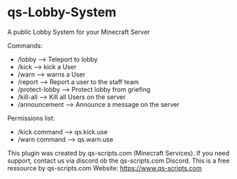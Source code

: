 # qs-Lobby-System
A public Lobby System for your Minecraft Server


Commands:
- /lobby --> Teleport to lobby
- /kick --> kick a User
- /warn --> warns a User
- /report --> Report a user to the staff team
- /protect-lobby --> Protect lobby from griefing
- /kill-all --> Kill all Users on the server 
- /announcement --> Announce a message on the server


Permissions list:
- /kick command --> qs.kick.use
- /warn command --> qs.warn.use


This plugin was created by qs-scripts.com (Minecraft Services).
If you need support, contact us via discord ob the qs-scripts.com Discord. 
This is a free ressource by qs-scripts.com 
Website: https://www.qs-scripts.com